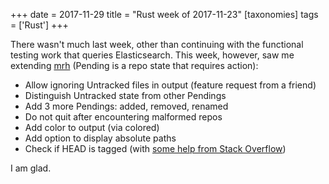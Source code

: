 +++
date = 2017-11-29
title = "Rust week of 2017-11-23"
[taxonomies]
tags = ['Rust']
+++

There wasn't much last week, other than continuing with the functional
testing work that queries Elasticsearch. This week, however, saw me
extending [mrh] (Pending is a repo state that requires action):

-   Allow ignoring Untracked files in output (feature request from a
    friend)
-   Distinguish Untracked state from other Pendings
-   Add 3 more Pendings: added, removed, renamed
-   Do not quit after encountering malformed repos
-   Add color to output (via colored)
-   Add option to display absolute paths
-   Check if HEAD is tagged (with [some help from Stack Overflow])

I am glad.

  [mrh]: https://crates.io/crates/mrh
  [some help from Stack Overflow]: https://stackoverflow.com/q/47500612/321731

